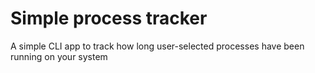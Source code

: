 # Simple process tracker
A simple CLI app to track how long user-selected processes have been running on your system
